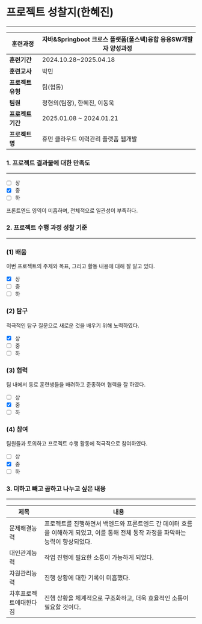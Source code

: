 # 프로젝트 성찰지(한혜진)

---

| **훈련과정** | 자바&Springboot 크로스 플랫폼(풀스택)융합 응용SW개발자 양성과정 |
| --- | --- |
| **훈련기간** | 2024.10.28~2025.04.18 |
| **훈련교사** | 박민 |
| **프로젝트 유형** | 팀(협동) |
| **팀원** | 정현의(팀장), 한혜진, 이동욱 |
| **프로젝트 기간** | 2025.01.08 ~ 2024.01.21 |
| **프로젝트명** | 휴먼 클라우드 이력관리 플랫폼 웹개발 |

### 1. 프로젝트 결과물에 대한 만족도

---

- [ ]  상
- [x]  중
- [ ]  하

프론트엔드 영역이 미흡하며, 전체적으로 일관성이 부족하다.

</aside>

### 2. 프로젝트 수행 과정 성찰 기준

---

### (1) 배움

이번 프로젝트의 주제와 목표, 그리고 활동 내용에 대해 잘 알고 있다.

- [x]  상
- [ ]  중
- [ ]  하

### (2) 탐구

적극적인 탐구 질문으로 새로운 것을 배우기 위해 노력하였다.

- [x]  상
- [ ]  중
- [ ]  하

### (3) 협력

팀 내에서 동료 훈련생들을 배려하고 준종하며 협력을 잘 하였다.

- [ ]  상
- [x]  중
- [ ]  하

### (4) 참여

팀원들과 토의하고 프로젝트 수행 활동에 적극적으로 참여하였다.

- [ ]  상
- [x]  중
- [ ]  하

### 3. 더하고 빼고 곱하고 나누고 싶은 내용

---

| 제목 | 내용 |
| --- | --- |
| 문제해결능력 | 프로젝트를 진행하면서 백엔드와 프론트엔드 간 데이터 흐름을 이해하게 되었고, 이를 통해 전체 동작 과정을 파악하는 능력이 향상되었다. |
| 대인관계능력 | 작업 진행에 필요한 소통이 가능하게 되었다. |
| 자원관리능력 | 진행 상황에 대한 기록이 미흡했다. |
| 차후프로젝트에대한다짐 | 진행 상황을 체계적으로 구조화하고, 더욱 효율적인 소통이 필요할 것이다. |
